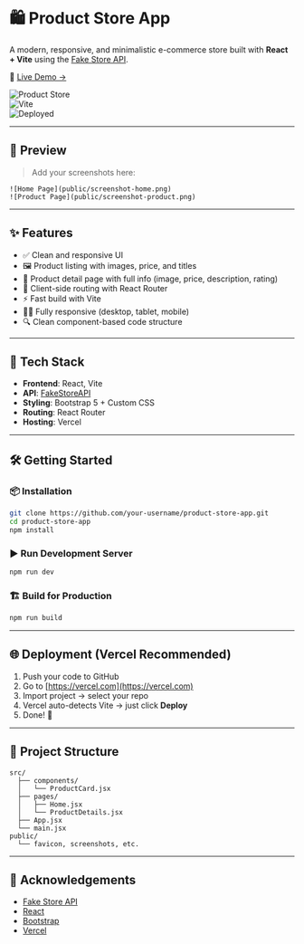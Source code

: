 
# 🛍️ Product Store App

A modern, responsive, and minimalistic e-commerce store built with **React + Vite** using the [Fake Store API](https://fakestoreapi.com/).

🚀 [Live Demo →](https://product-store-app-izvs.vercel.app/)

![Product Store](https://img.shields.io/badge/Made%20with-React-blue?style=for-the-badge&logo=react)  
![Vite](https://img.shields.io/badge/Powered%20by-Vite-purple?style=for-the-badge&logo=vite)  
![Deployed](https://img.shields.io/badge/Deployed%20on-Vercel-black?style=for-the-badge&logo=vercel)

---

## 📸 Preview

> Add your screenshots here:
```
![Home Page](public/screenshot-home.png)
![Product Page](public/screenshot-product.png)
```

---

## ✨ Features

- ✅ Clean and responsive UI
- 🖼️ Product listing with images, price, and titles
- 📄 Product detail page with full info (image, price, description, rating)
- 🧭 Client-side routing with React Router
- ⚡ Fast build with Vite
- 🧑‍💻 Fully responsive (desktop, tablet, mobile)
- 🔍 Clean component-based code structure

---

## 🚀 Tech Stack

- **Frontend**: React, Vite
- **API**: [FakeStoreAPI](https://fakestoreapi.com)
- **Styling**: Bootstrap 5 + Custom CSS
- **Routing**: React Router
- **Hosting**: Vercel

---

## 🛠️ Getting Started

### 📦 Installation

```bash
git clone https://github.com/your-username/product-store-app.git
cd product-store-app
npm install
```

### ▶️ Run Development Server

```bash
npm run dev
```

### 🏗️ Build for Production

```bash
npm run build
```

---

## 🌐 Deployment (Vercel Recommended)

1. Push your code to GitHub
2. Go to [https://vercel.com](https://vercel.com)
3. Import project → select your repo
4. Vercel auto-detects Vite → just click **Deploy**
5. Done! 🎉

---

## 📁 Project Structure

```
src/
  ├── components/
  │   └── ProductCard.jsx
  ├── pages/
  │   ├── Home.jsx
  │   └── ProductDetails.jsx
  ├── App.jsx
  └── main.jsx
public/
  └── favicon, screenshots, etc.
```

---
## 🙌 Acknowledgements

- [Fake Store API](https://fakestoreapi.com/)
- [React](https://reactjs.org/)
- [Bootstrap](https://getbootstrap.com/)
- [Vercel](https://vercel.com/)
